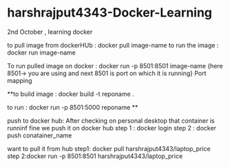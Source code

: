 # harshrajput4343-Docker-Learning
2nd October , learning docker 


 to pull image from dockerHUb : docker pull image-name
 to run the image             : docker run image-name

To run pulled image on docker : docker run -p 8501:8501 image-name  {here 8501-> you are using  and next 8501 is port on which it is running} Port mapping

**to build image :        docker build -t reponame  .


to run         :        docker run -p 8501:5000 reponame **


push to docker hub: After checking on personal desktop that container is runninf fine we push it on docker hub
step 1 : docker login
step 2 : docker push conatainer_name

want to pull it from hub
step1: docker pull harshrajput4343/laptop_price
step 2:docker run -p 8501:8501 harshrajput4343/laptop_price

